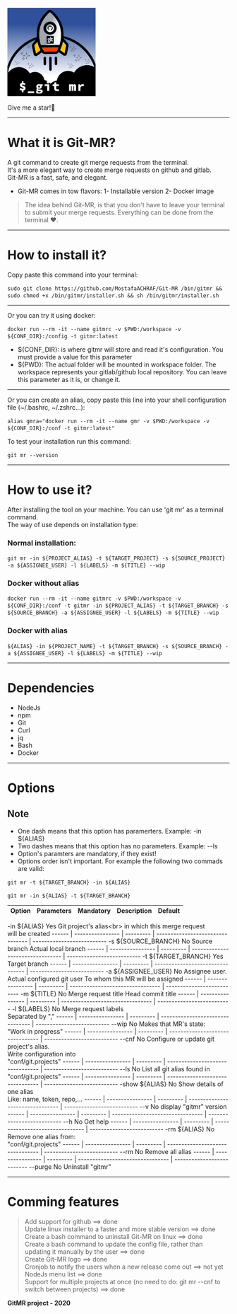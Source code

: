 ![gitmr-logo](./gitmr-logo-200x200.png)

Give me a star!🌟

---

# What it is Git-MR?
A git command to create git merge requests from the terminal.<br/>
It's a more elegant way to create merge requests on github and gitlab.<br/>
Git-MR is a fast, safe, and elegant.<br/>

* Git-MR comes in tow flavors:
1- Installable version
2- Docker image

> The idea behind Git-MR, is that you don't have to leave your terminal to submit your merge requests.
> Everything can be done from the terminal ❤️.

---

# How to install it?
Copy paste this command into your terminal:<br/>
```
sudo git clone https://github.com/MostafaACHRAF/Git-MR /bin/gitmr && sudo chmod +x /bin/gitmr/installer.sh && sh /bin/gitmr/installer.sh
```
---

Or you can try it using docker:<br/>
```
docker run --rm -it --name gitmrc -v $PWD:/workspace -v ${CONF_DIR}:/config -t gitmr:latest
```
* ${CONF_DIR}: is where gitmr will store and read it's configuration. You must provide a value for this parameter
* ${PWD}: The actual folder will be mounted in workspace folder. The workspace represents your gitlab/github local repository. You can leave this parameter as it is, or change it.

---

Or you can create an alias, copy paste this line into your shell configuration file (~/.bashrc, ~/.zshrc...):<br/>
```
alias gmra="docker run --rm -it --name gmr -v $PWD:/workspace -v ${CONF_DIR}:/conf -t gitmr:latest"
```

To test your installation run this command:<br/>
```
git mr --version
```

---

# How to use it?
After installing the tool on your machine. You can use 'git mr' as a terminal command.<br/>
The way of use depends on installation type:<br/>

### Normal installation:
```
git mr -in ${PROJECT_ALIAS} -t ${TARGET_PROJECT} -s ${SOURCE_PROJECT} -a ${ASSIGNEE_USER} -l ${LABELS} -m ${TITLE} --wip
```

### Docker without alias
```
docker run --rm -it --name gitmrc -v $PWD:/workspace -v ${CONF_DIR}:/conf -t gitmr -in ${PROJECT_ALIAS} -t ${TARGET_BRANCH} -s ${SOURCE_BRANCH} -a ${ASSIGNEE_USER} -l ${LABELS} -m ${TITLE} --wip
```

### Docker with alias
```
${ALIAS} -in ${PROJECT_NAME} -t ${TARGET_BRANCH} -s ${SOURCE_BRANCH} -a ${ASSIGNEE_USER} -l ${LABELS} -m ${TITLE} --wip
```

---

# Dependencies
* NodeJs
* npm
* Git
* Curl
* jq
* Bash
* Docker

---

# Options

## Note
- One dash means that this option has paramerters. Example: -in ${ALIAS}
- Two dashes means that this option has no parameters. Example: --ls
- Option's paramters are mandatory, if they exist!
- Options order isn't important. For example the following two commads are valid: 
```
git mr -t ${TARGET_BRANCH} -in ${ALIAS}
```
```
git mr -in ${ALIAS} -t ${TARGET_BRANCH}
```

Option | Parameters       | Mandatory | Description                      | Default
------ | ---------------- | --------- | -------------------------------- | --------------------------
-in      ${ALIAS}           Yes         Git project's alias<br\>
                                        in which this merge request<br/> 
                                        will be created
------ | ---------------- | --------- | -------------------------------- | --------------------------
-s       ${SOURCE_BRANCH}   No           Source branch                     Actual local branch
------ | ---------------- | --------- | -------------------------------- | --------------------------
-t       ${TARGET_BRANCH}   Yes          Target branch
------ | ---------------- | --------- | -------------------------------- | --------------------------
-a       ${ASSIGNEE_USER}   No           Assignee user.<br/>               Actual configured git user
                                         To whom this MR will be assigned
------ | ---------------- | --------- | -------------------------------- | --------------------------
-m       ${TITLE}           No          Merge request title                Head commit title
------ | ---------------- | --------- | -------------------------------- | --------------------------
-l       ${LABELS}          No          Merge request labels<br/>
                                        Separated by ","
------ | ---------------- | --------- | -------------------------------- | --------------------------
--wip                       No          Makes that MR's state:<br/>
                                        "Work in progress"
------ | ---------------- | --------- | -------------------------------- | --------------------------
--cnf                       No          Configure or update git<br/>
                                        project's alias.<br/>
                                        Write configuration into<br/>
                                        "conf/git.projects"
------ | ---------------- | --------- | -------------------------------- | --------------------------
--ls                        No          List all git alias found in<br/>
                                        "conf/git.projects"
------ | ---------------- | --------- | -------------------------------- | --------------------------
-show    ${ALIAS}           No          Show details of one alias<br/>
                                        Like: name, token, repo,...
------ | ---------------- | --------- | -------------------------------- | --------------------------
--v                         No          display "gitmr" version
------ | ---------------- | --------- | -------------------------------- | --------------------------
--h                         No          Get help
------ | ---------------- | --------- | -------------------------------- | --------------------------
-rm      ${ALIAS}           No          Remove one alias from:<br/>
                                        "conf/git.projects"
------ | ---------------- | --------- | -------------------------------- | --------------------------
--rm                        No          Remove all alias
------ | ---------------- | --------- | -------------------------------- | --------------------------
--purge                     No          Uninstall "gitmr"

---

# Comming features
> Add support for github ==> done<br/>
> Update linux installer to a faster and more stable version ==> done<br/>
> Create a bash command to uninstall Git-MR on linux ==> done<br/>
> Create a bash command to update the config file, rather than updating it manually by the user ==> done<br/>
> Create Git-MR logo ==> done<br/>
> Cronjob to notify the users when a new release come out ==> not yet<br/>
> NodeJs menu list ==> done<br/>
> Support for multiple projects at once (no need to do: git mr --cnf to switch between projects) ==> done<br/>

<strong>GitMR project - 2020</strong>
